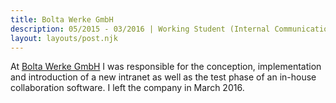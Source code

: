 ```yaml
---
title: Bolta Werke GmbH
description: 05/2015 - 03/2016 | Working Student (Internal Communication)
layout: layouts/post.njk
---
```

At <a href="https://www.bolta.com" target="_blank" rel="noopener noreferrer">Bolta Werke GmbH</a> I was responsible for the conception, implementation and introduction of a new intranet as well as the test phase of an in-house collaboration software. I left the company in March 2016.
